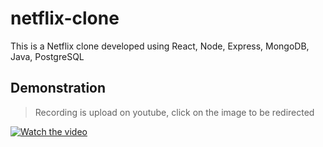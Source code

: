 # netflix-clone
This is a Netflix clone developed using React, Node, Express, MongoDB, Java, PostgreSQL




## Demonstration

> Recording is upload on youtube, click on the image to be redirected

[![Watch the video](https://img.youtube.com/vi/wEl11pbAQAE/maxresdefault.jpg)](https://youtu.be/wEl11pbAQAE)
